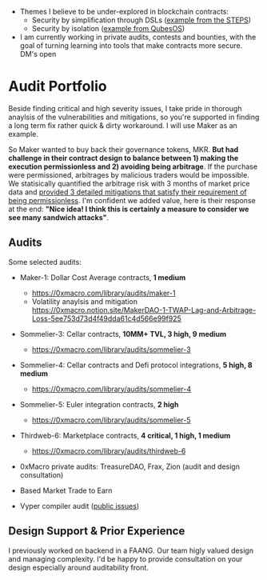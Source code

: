 * Themes I believe to be under-explored in blockchain contracts:
  * Security by simplification through DSLs ([example from the STEPS](https://tinlizzie.org/VPRIPapers/tr2012001_steps.pdf))
  * Security by isolation ([example from QubesOS](https://t.co/DuWNrTnv76))
 * I am currently working in private audits, contests and bounties, with the goal of turning learning into tools that make contracts more secure. DM's open

# Audit Portfolio

Beside finding critical and high severity issues, I take pride in thorough anaylsis of the vulnerabilities and mitigations, so you're supported in finding a long term fix rather quick & dirty workaround. I will use Maker as an example.

So Maker wanted to buy back their governance tokens, MKR. **But had challenge in their contract design to balance between 1) making the execution permissionless and 2) avoiding being arbitrage**. If the purchase were permissioned, arbitrages by malicious traders would be impossible. We statisically quantified the arbitrage risk with 3 months of market price data and [provided 3 detailed mitigations that satisfy their requirement of being permissionless](https://0xmacro.notion.site/MakerDAO-1-TWAP-Lag-and-Arbitrage-Loss-5ee753d73d4f49dda61c4d566e99f925). I'm confident we added value, here is their response at the end: **"Nice idea! I think this is certainly a measure to consider we see many sandwich attacks"**.

## Audits

Some selected audits:

* Maker-1: Dollar Cost Average contracts, **1 medium**
  * https://0xmacro.com/library/audits/maker-1
  * Volatility anaylsis and mitigation https://0xmacro.notion.site/MakerDAO-1-TWAP-Lag-and-Arbitrage-Loss-5ee753d73d4f49dda61c4d566e99f925
  
* Sommelier-3: Cellar contracts, **10MM+ TVL, 3 high, 9 medium**
  * https://0xmacro.com/library/audits/sommelier-3
  
* Sommelier-4: Cellar contracts and Defi protocol integrations, **5 high, 8 medium**
  * https://0xmacro.com/library/audits/sommelier-4
  
* Sommelier-5: Euler integration contracts, **2 high**
  * https://0xmacro.com/library/audits/sommelier-5
  
* Thirdweb-6: Marketplace contracts, **4 critical, 1 high, 1 medium**
  * https://0xmacro.com/library/audits/thirdweb-6

* 0xMacro private audits: TreasureDAO, Frax, Zion (audit and design consultation)

* Based Market Trade to Earn

* Vyper compiler audit ([public issues](https://github.com/vyperlang/vyper/issues?q=is%3Aissue+is%3Aclosed+author%3Aexp7l))

## Design Support & Prior Experience

I previously worked on backend in a FAANG. Our team higly valued design and managing complexity. I'd be happy to provide consultation on your design especially around auditability front. 
